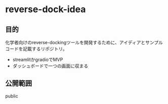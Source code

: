# reverse-dock-idea

## 目的
化学者向けのreverse-dockingツールを開発するために、アイディアとサンプルコードを記載するリポジトリ。
- streamlitかgradioでMVP
- ダッシュボードで一つの画面に収まる

## 公開範囲
public

